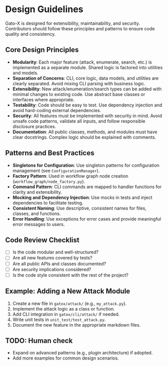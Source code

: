 # Design Guidelines

Gato-X is designed for extensibility, maintainability, and security. Contributors should follow these principles and patterns to ensure code quality and consistency.

## Core Design Principles

- **Modularity**: Each major feature (attack, enumerate, search, etc.) is implemented as a separate module. Shared logic is factored into utilities and models.
- **Separation of Concerns**: CLI, core logic, data models, and utilities are clearly separated. Avoid mixing CLI parsing with business logic.
- **Extensibility**: New attack/enumeration/search types can be added with minimal changes to existing code. Use abstract base classes or interfaces where appropriate.
- **Testability**: Code should be easy to test. Use dependency injection and avoid hard-coding external dependencies.
- **Security**: All features must be implemented with security in mind. Avoid unsafe code patterns, validate all inputs, and follow responsible disclosure practices.
- **Documentation**: All public classes, methods, and modules must have clear docstrings. Complex logic should be explained with comments.

## Patterns and Best Practices

- **Singletons for Configuration**: Use singleton patterns for configuration management (see `ConfigurationManager`).
- **Factory Pattern**: Used in workflow graph node creation (`workflow_graph/node_factory.py`).
- **Command Pattern**: CLI commands are mapped to handler functions for clarity and extensibility.
- **Mocking and Dependency Injection**: Use mocks in tests and inject dependencies to facilitate testing.
- **Consistent Naming**: Use descriptive, consistent names for files, classes, and functions.
- **Error Handling**: Use exceptions for error cases and provide meaningful error messages to users.

## Code Review Checklist

- [ ] Is the code modular and well-structured?
- [ ] Are all new features covered by tests?
- [ ] Are all public APIs and classes documented?
- [ ] Are security implications considered?
- [ ] Is the code style consistent with the rest of the project?

## Example: Adding a New Attack Module

1. Create a new file in `gatox/attack/` (e.g., `my_attack.py`).
2. Implement the attack logic as a class or function.
3. Add CLI integration in `gatox/cli/attack/` if needed.
4. Write unit tests in `unit_test/test_attack.py`.
5. Document the new feature in the appropriate markdown files.

## TODO: Human check
- Expand on advanced patterns (e.g., plugin architecture) if adopted.
- Add more examples for common design scenarios.
